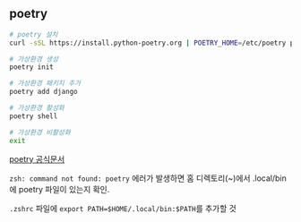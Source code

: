 ## poetry

```bash
# poetry 설치
curl -sSL https://install.python-poetry.org | POETRY_HOME=/etc/poetry python3 -

# 가상환경 생성
poetry init

# 가상환경 패키지 추가
poetry add django

# 가상환경 활성화
poetry shell

# 가상환경 비활성화
exit
```

[poetry 공식문서](https://python-poetry.org/)

`zsh: command not found: poetry` 에러가 발생하면 홈 디렉토리(~)에서 .local/bin 에 poetry 파일이 있는지 확인.

`.zshrc` 파일에 `export PATH=$HOME/.local/bin:$PATH`를 추가할 것
